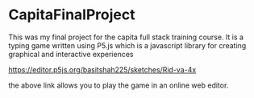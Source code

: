 # CapitaFinalProject

This was my final project for the capita full stack training course. It is a typing game written using P5.js which is a javascript library for creating graphical and interactive experiences

https://editor.p5js.org/basitshah225/sketches/Rid-va-4x

the above link allows you to play the game in an online web editor.
